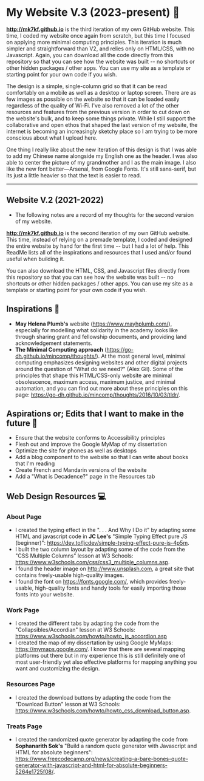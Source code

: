 # My Website V.3 (2023-present) 🌟

**http://mk7kf.github.io** is the third iteration of my own GitHub website. This time, I coded my website once again from scratch, but this time I focused on applying more minimal computing principles. This iteration is much simpler and straightforward than V2, and relies only on HTML/CSS, with no Javascript. Again, you can download all the code directly from this repository so that you can see how the website was built -- no shortcuts or other hidden packages / other apps. You can use my site as a template or starting point for your own code if you wish.

The design is a simple, single-column grid so that it can be read comfortably on a mobile as well as a desktop or laptop screen. There are as few images as possible on the website so that it can be loaded easily regardless of the quality of Wi-Fi. I've also removed a lot of the other resources and features from the previous version in order to cut down on the website's bulk, and to keep some things private. While I still support the collaborative and open ethos that shaped the last version of my website, the internet is becoming an increasingly sketchy place so I am trying to be more conscious about what I upload here. 

One thing I really like about the new iteration of this design is that I was able to add my Chinese name alongside my English one as the header. I was also able to center the picture of my grandmother and I as the main image. I also like the new font better—Arsenal, from Google Fonts. It's still sans-serif, but its just a little heavier so that the text is easier to read. 

---

## Website V.2 (2021-2022)
* The following notes are a record of my thoughts for the second version of my website.

**http://mk7kf.github.io** is the second iteration of my own GitHub website. This time, instead of relying on a premade template, I coded and designed the entire website by hand for the first time -- but I had a lot of help. This ReadMe lists all of the inspirations and resources that I used and/or found useful when building it. 

You can also download the HTML, CSS, and Javascript files directly from this repository so that you can see how the website was built -- no shortcuts or other hidden packages / other apps. You can use my site as a template or starting point for your own code if you wish.

## Inspirations 🌠

* **May Helena Plumb's** website (https://www.mayhplumb.com/), especially for modelling what solidarity in the academy looks like through sharing grant and fellowship documents, and providing land acknowledgement statements.
* **The Minimal Computing approach** (https://go-dh.github.io/mincomp/thoughts/). At the most general level, minimal computing emphasizes designing websites and other digital projects around the question of "What do we need?" (Alex Gil). Some of the principles that shape this HTML/CSS-only website are minimal obsolescence, maximum access, maximum justice, and minimal automation, and you can find out more about these principles on this page: https://go-dh.github.io/mincomp/thoughts/2016/10/03/tldr/. 

## Aspirations or; Edits that I want to make in the future :wrench:
* Ensure that the website conforms to Accessibility principles
* Flesh out and improve the Google MyMap of my dissertation 
* Optimize the site for phones as well as desktops
* Add a blog component to the website so that I can write about books that I'm reading
* Create French and Mandarin versions of the website
* Add a "What is Decadence?" page in the Resources tab

## Web Design Resources :computer:
### About Page
* I created the typing effect in the ". . . And Why I Do it" by adapting some HTML and javascript code in **JC Lee's** "Simple Typing Effect pure JS (beginner)": https://dev.to/ljcdev/simple-typing-effect-pure-js-4p5m. 
* I built the two column layout by adapting some of the code from the "CSS Multiple Columns" lesson at W3 Schools: https://www.w3schools.com/css/css3_multiple_columns.asp. 
* I found the header image on http://www.unsplash.com, a great site that contains freely-usable high-quality images.
* I found the font on https://fonts.google.com/, which provides freely-usable, high-quality fonts and handy tools for easily importing those fonts into your website. 

### Work Page
* I created the different tabs by adapting the code from the "Collapsibles/Accordian" lesson at W3 Schools: https://www.w3schools.com/howto/howto_js_accordion.asp
* I created the map of my dissertation by using Google MyMaps: https://mymaps.google.com/. I know that there are several mapping platforms out there but in my experience this is still definitely one of most user-friendly yet also effective platforms for mapping anything you want and customizing the design. 

### Resources Page
* I created the download buttons by adapting the code from the "Download Button" lesson at W3 Schools: https://www.w3schools.com/howto/howto_css_download_button.asp. 

### Treats Page
* I created the randomized quote generator by adapting the code from **Sophanarith Sok's** "Build a random quote generator with Javascript and HTML for absolute beginners": https://www.freecodecamp.org/news/creating-a-bare-bones-quote-generator-with-javascript-and-html-for-absolute-beginners-5264e1725f08/.
